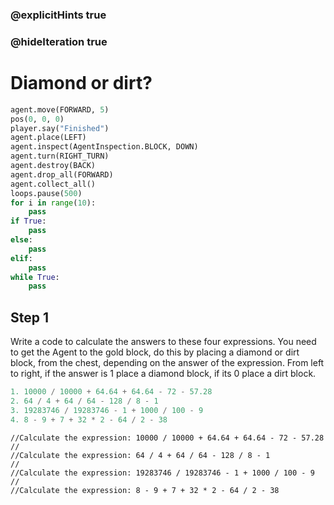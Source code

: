 ### @explicitHints true
### @hideIteration true 

# Diamond or dirt?

```python
agent.move(FORWARD, 5)
pos(0, 0, 0)
player.say("Finished")
agent.place(LEFT)
agent.inspect(AgentInspection.BLOCK, DOWN) 
agent.turn(RIGHT_TURN)
agent.destroy(BACK)
agent.drop_all(FORWARD)
agent.collect_all()
loops.pause(500)
for i in range(10):
    pass
if True: 
    pass
else: 
    pass
elif:
    pass
while True:
    pass
```

## Step 1
Write a code to calculate the answers to these four expressions. You need to get the Agent to the gold block, do this by placing a diamond or dirt
block, from the chest, depending on the answer of the expression. From left to right, if the answer is 1 place a diamond block, if its 0 place a dirt block. 
```python
1. 10000 / 10000 + 64.64 + 64.64 - 72 - 57.28
2. 64 / 4 + 64 / 64 - 128 / 8 - 1
3. 19283746 / 19283746 - 1 + 1000 / 100 - 9
4. 8 - 9 + 7 + 32 * 2 - 64 / 2 - 38
```
```template
//Calculate the expression: 10000 / 10000 + 64.64 + 64.64 - 72 - 57.28 
//
//Calculate the expression: 64 / 4 + 64 / 64 - 128 / 8 - 1 
//
//Calculate the expression: 19283746 / 19283746 - 1 + 1000 / 100 - 9
//
//Calculate the expression: 8 - 9 + 7 + 32 * 2 - 64 / 2 - 38 
```

